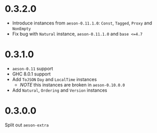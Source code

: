 # 0.3.2.0

- Introduce instances from `aeson-0.11.1.0`: `Const`, `Tagged`, `Proxy` and `NonEmpty`
- Fix bug with `Natural` instance, `aeson-0.11.1.0` and `base <=4.7`

# 0.3.1.0

- `aeson-0.11` support
- GHC 8.0.1 support
- Add `ToJSON` `Day` and `LocalTime` instances
  - *NOTE* this instances are broken in `aeson-0.10.0.0`
- Add `Natural`, `Ordering` and `Version` instances

# 0.3.0.0

Split out `aeson-extra`
